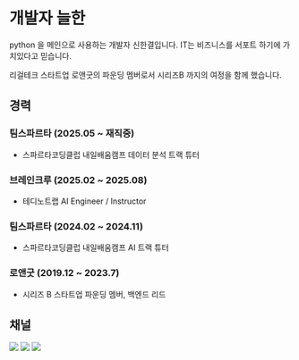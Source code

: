 # 개발자 늘한

python 을 메인으로 사용하는 개발자 신한결입니다.
IT는 비즈니스를 서포트 하기에 가치있다고 믿습니다.

리걸테크 스타트업 로앤굿의 파운딩 멤버로서 시리즈B 까지의 여정을 함께 했습니다.


## 경력

### 팀스파르타 (2025.05 ~ 재직중)
-   스파르타코딩클럽 내일배움캠프 데이터 분석 트랙 튜터

### 브레인크루 (2025.02 ~ 2025.08)
-   테디노트랩 AI Engineer / Instructor

### 팀스파르타 (2024.02 ~ 2024.11)
-   스파르타코딩클럽 내일배움캠프 AI 트랙 튜터

### 로앤굿 (2019.12 ~ 2023.7)
-   시리즈 B 스타트업 파운딩 멤버, 백엔드 리드

## 채널

[![](https://img.shields.io/static/v1?label=&message=Blog&color=00FFFF)](https://blog.neulhan.com)
[![](https://img.shields.io/static/v1?label=&message=Github&color=181717&logo=Github)](https://github.com/Neulhan/)
[![](https://img.shields.io/static/v1?label=&message=YouTube&color=FF0000&logo=YouTube)](https://www.youtube.com/channel/UCdrsvg9_y6njpdQZsSP-Tbw)
